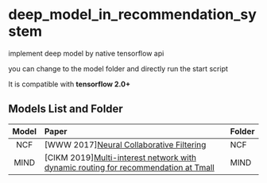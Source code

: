 # deep_model_in_recommendation_system

implement deep model by native tensorflow api

you can change to the model folder and directly run the start script

It is compatible with **tensorflow 2.0+**

## Models List and Folder

|                 Model                  | Paper         |    Folder   |
| :------------------------------------: | :-------------- | :------------|
| NCF  | [WWW 2017][Neural Collaborative Filtering](https://arxiv.org/abs/1708.05031)       |    NCF     |
| MIND | [CIKM 2019][Multi-interest network with dynamic routing for recommendation at Tmall](https://arxiv.org/pdf/1904.08030)  |  MIND   |

